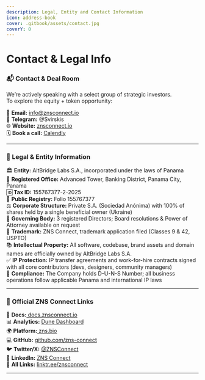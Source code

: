 ```yaml
---
description: Legal, Entity and Contact Information
icon: address-book
cover: .gitbook/assets/contact.jpg
coverY: 0
---
```


# Contact & Legal Info

### 📬 Contact & Deal Room

We’re actively speaking with a select group of strategic investors.\
To explore the equity + token opportunity:

📧 **Email:** [info@znsconnect.io](mailto:info@znsconnect.io)\
💬 **Telegram:** @Svirskis\
🌐 **Website:** [znsconnect.io](https://www.znsconnect.io/)\
🗓️ **Book a call:** [Calendly](https://calendly.com/znsconnect)

***

### 🧾 Legal & Entity Information

🏛 **Entity:** AltBridge Labs S.A., incorporated under the laws of Panama\
📍 **Registered Office:** Advanced Tower, Banking District, Panama City, Panama\
🆔 **Tax ID:** 155767377-2-2025\
📂 **Public Registry:** Folio 155767377\
⚖️ **Corporate Structure:** Private S.A. (Sociedad Anónima) with 100% of shares held by a single beneficial owner (Ukraine)\
📝 **Governing Body:** 3 registered Directors; Board resolutions & Power of Attorney available on request\
🔑 **Trademark:** ZNS Connect, trademark application filed (Classes 9 & 42, USPTO)\
📚 **Intellectual Property:** All software, codebase, brand assets and domain names are officially owned by AltBridge Labs S.A.\
✅ **IP Protection:** IP transfer agreements and work-for-hire contracts signed with all core contributors (devs, designers, community managers)\
💼 **Compliance:** The Company holds D-U-N-S Number; all business operations follow applicable Panama and international IP laws

***

### 🔗 Official ZNS Connect Links

🧠 **Docs:**[ docs.znsconnect.io](https://docs.znsconnect.io/)\
📊 **Analytics:** [Dune Dashboard](https://dune.com/zns/zns-connect)\
🌍 **Platform:**[ zns.bio](https://zns.bio/)\
💻 **GitHub:** [github.com/zns-connect](https://github.com/ZNS-Connect)\
🐦 **Twitter/X:** [@ZNSConnect](https://twitter.com/ZNSConnect)\
💼 **LinkedIn:** [ZNS Connect](https://www.linkedin.com/company/zns-connect/)\
🔗 **All Links:** [linktr.ee/znsconnect](https://linktr.ee/znsconnect)

***

